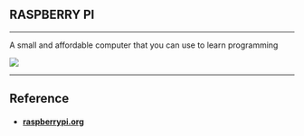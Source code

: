 ## RASPBERRY PI
---
A small and affordable computer that you can use to learn programming

![](https://www.raspberrypi.org/learning/images/components/raspberry-pi.png)

-----
## Reference

* #### [raspberrypi.org](https://www.raspberrypi.org/learning/hardware-guide/components/raspberry-pi/)



